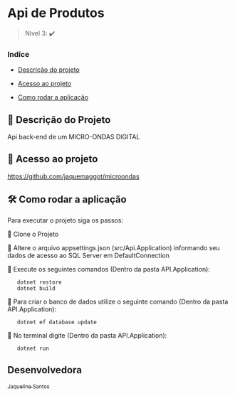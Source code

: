 # Api de Produtos

>Nível 3: :heavy_check_mark:

### Indíce 

* [Descrição do projeto](#descrição-do-projeto)

* [Acesso ao projeto](#acesso-ao-projeto)

* [Como rodar a aplicação](#como-rodar-a-aplicação-arrow_forward)

## :scroll: Descrição do Projeto

<p align="justify">
  Api back-end de um MICRO-ONDAS DIGITAL
</p>

## 📁 Acesso ao projeto

https://github.com/jaquemaggot/microondas

## 🛠️ Como rodar a aplicação

Para executar o projeto siga os passos:

:memo: Clone o Projeto

:memo: Altere o arquivo appsettings.json (src/Api.Application) informando seu dados de acesso ao SQL Server em DefaultConnection

:memo: Execute os seguintes comandos (Dentro da pasta API.Application):
       
       dotnet restore
       dotnet build

:memo: Para criar o banco de dados utilize o seguinte comando (Dentro da pasta API.Application):

       dotnet ef database update

:memo: No terminal digite (Dentro da pasta API.Application): 

       dotnet run

## Desenvolvedora
[<sub>Jaqueline Santos</sub>](https://github.com/jaquemaggot)